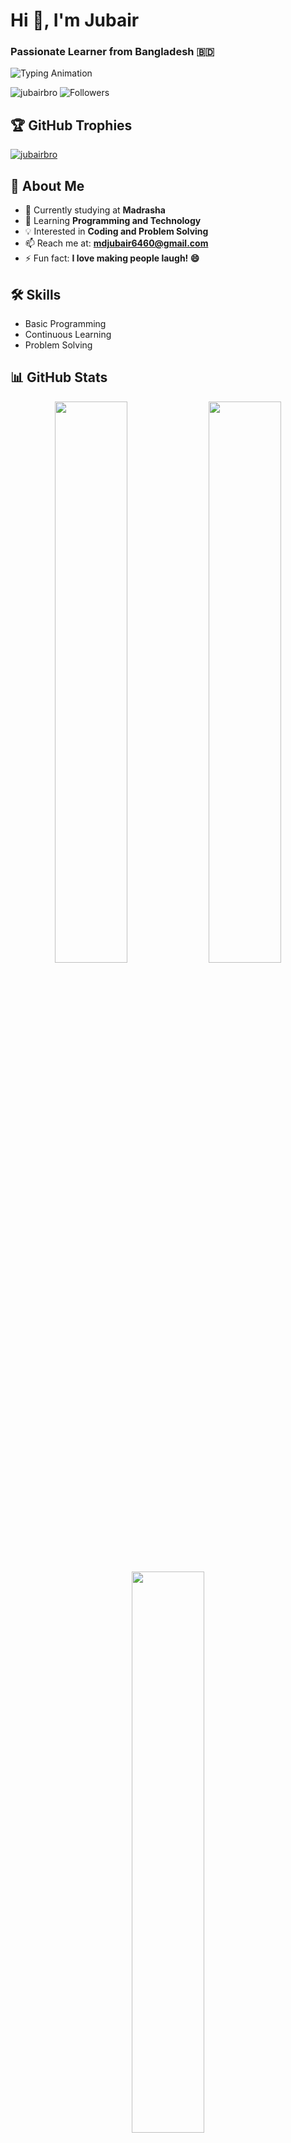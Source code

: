 # Hi 👋, I'm Jubair
### Passionate Learner from Bangladesh 🇧🇩

![Typing Animation](https://readme-typing-svg.herokuapp.com?color=%23F70B10&size=27&lines=Welcome+to+my+GitHub+Profile;Exploring+the+World+of+Code;Learning+Every+Day)

<p align="left"> 
  <img src="https://komarev.com/ghpvc/?username=jubairbro&label=Profile%20views&color=0e75b6&style=flat" alt="jubairbro" /> 
  <img src="https://img.shields.io/github/followers/jubairbro?label=Followers" alt="Followers" />
</p>

## 🏆 GitHub Trophies
<p align="left">
  <a href="https://github.com/ryo-ma/github-profile-trophy">
    <img src="https://github-profile-trophy.vercel.app/?username=jubairbro&theme=onedark&row=2&column=3" alt="jubairbro" />
  </a>
</p>

## 🌟 About Me
- 🔭 Currently studying at **Madrasha**
- 🌱 Learning **Programming and Technology**
- 💡 Interested in **Coding and Problem Solving**
- 📫 Reach me at: **mdjubair6460@gmail.com**
- ⚡ Fun fact: **I love making people laugh! 😄**

## 🛠️ Skills
- Basic Programming
- Continuous Learning
- Problem Solving

## 📊 GitHub Stats

<div align="center">
  <img width="48%" src="https://github-readme-stats.vercel.app/api?username=jubairbro&show_icons=true&theme=radical" />
  <img width="48%" src="https://github-readme-streak-stats.herokuapp.com/?user=jubairbro&theme=radical" />
</div>

<div align="center">
  <img width="48%" src="https://github-readme-stats.vercel.app/api/top-langs/?username=jubairbro&layout=compact&theme=radical" />
</div>

## 🤝 Connect With Me

<p align="center">
  <a href="https://fb.com/jubairff.t.me" target="_blank">
    <img src="https://img.shields.io/badge/Facebook-1877F2?style=for-the-badge&logo=facebook&logoColor=white" alt="Facebook"/>
  </a>
  <a href="https://t.me/jubairff" target="_blank">
    <img src="https://img.shields.io/badge/Telegram-2CA5E0?style=for-the-badge&logo=telegram&logoColor=white" alt="Telegram"/>
  </a>
  <a href="mailto:mdjubair6460@gmail.com" target="_blank">
    <img src="https://img.shields.io/badge/Gmail-D14836?style=for-the-badge&logo=gmail&logoColor=white" alt="Gmail"/>
  </a>
</p>

## 🎯 Goals
- Improve my coding skills
- Contribute to open source projects
- Build meaningful connections in the tech community

## 💭 Quote
> "The only way to do great work is to love what you do." - Steve Jobs
